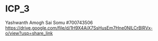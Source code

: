 # ICP_3
Yashwanth Amogh Sai Somu
#700743506
https://drive.google.com/file/d/1H9X4AiX7SsHusEm7Hne0NlLCrBlRVx-o/view?usp=share_link
